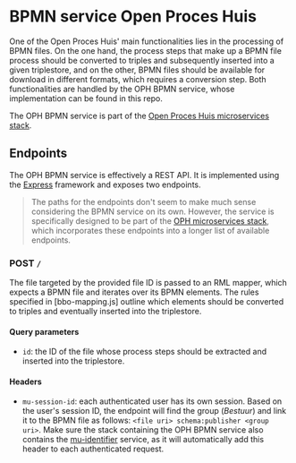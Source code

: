 # BPMN service Open Proces Huis

One of the Open Proces Huis' main functionalities lies in the processing of BPMN files. On the one hand, the process steps that make up a BPMN file process should be converted to triples and subsequently inserted into a given triplestore, and on the other, BPMN files should be available for download in different formats, which requires a conversion step. Both functionalities are handled by the OPH BPMN service, whose implementation can be found in this repo.

The OPH BPMN service is part of the [Open Proces Huis microservices stack](https://github.com/lblod/app-openproceshuis).

## Endpoints

The OPH BPMN service is effectively a REST API. It is implemented using the [Express](https://expressjs.com/) framework and exposes two endpoints.

> The paths for the endpoints don't seem to make much sense considering the BPMN service on its own. However, the service is specifically designed to be part of the [OPH microservices stack](https://github.com/lblod/app-openproceshuis), which incorporates these endpoints into a longer list of available endpoints.

### POST `/`

The file targeted by the provided file ID is passed to an RML mapper, which expects a BPMN file and iterates over its BPMN elements. The rules specified in [bbo-mapping.js] outline which elements should be converted to triples and eventually inserted into the triplestore.

#### Query parameters

- `id`: the ID of the file whose process steps should be extracted and inserted into the triplestore.

#### Headers

- `mu-session-id`: each authenticated user has its own session. Based on the user's session ID, the endpoint will find the group (_Bestuur_) and link it to the BPMN file as follows: `<file uri> schema:publisher <group uri>`. Make sure the stack containing the OPH BPMN service also contains the [mu-identifier](https://github.com/mu-semtech/mu-identifier) service, as it will automatically add this header to each authenticated request.
